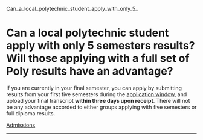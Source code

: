 Can_a_local_polytechnic_student_apply_with_only_5_



Can a local polytechnic student apply with only 5 semesters results? Will those applying with a full set of Poly results have an advantage?
===========================================================================================================================================

If you are currently in your final semester, you can apply by submitting results from your first five semesters during the [application window](/admissions/undergraduate/local-diploma/application-timeline/), and upload your final transcript **within three days upon receipt**. There will not be any advantage accorded to either groups applying with five semesters or full diploma results.

[Admissions](https://www.sutd.edu.sg/tag/admissions/)

---

